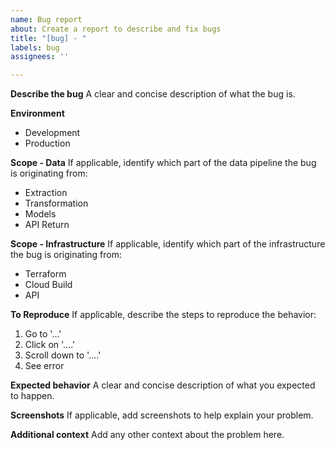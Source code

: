 ```yaml
---
name: Bug report
about: Create a report to describe and fix bugs
title: "[bug] - "
labels: bug
assignees: ''

---
```


**Describe the bug**
A clear and concise description of what the bug is.

**Environment**
- Development
- Production

**Scope - Data**
If applicable, identify which part of the data pipeline the bug is originating from:
- Extraction
- Transformation
- Models
- API Return

**Scope - Infrastructure**
If applicable, identify which part of the infrastructure the bug is originating from:
- Terraform
- Cloud Build
- API

**To Reproduce**
If applicable, describe the steps to reproduce the behavior:
1. Go to '...'
2. Click on '....'
3. Scroll down to '....'
4. See error

**Expected behavior**
A clear and concise description of what you expected to happen.

**Screenshots**
If applicable, add screenshots to help explain your problem.

**Additional context**
Add any other context about the problem here.
